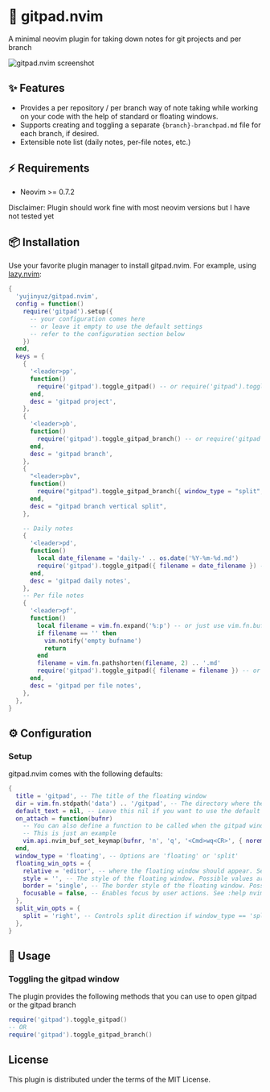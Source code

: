 # 📝 gitpad.nvim

A minimal neovim plugin for taking down notes for git projects and per branch

![gitpad.nvim screenshot](https://github.com/yujinyuz/gitpad.nvim/assets/10972027/516838f5-9e14-4177-9abc-6f71a4b7feac)

## ✨ Features

- Provides a per repository / per branch way of note taking while working on your code with the help
  of standard or floating windows.
- Supports creating and toggling a separate `{branch}-branchpad.md` file for each branch,
  if desired.
- Extensible note list (daily notes, per-file notes, etc.)

## ⚡️ Requirements

- Neovim >= 0.7.2

Disclaimer: Plugin should work fine with most neovim versions but I have not tested yet

## 📦 Installation

Use your favorite plugin manager to install gitpad.nvim. For example,
using [lazy.nvim](https://github.com/folke/lazy.nvim):

```lua
{
  'yujinyuz/gitpad.nvim',
  config = function()
    require('gitpad').setup({
      -- your configuration comes here
      -- or leave it empty to use the default settings
      -- refer to the configuration section below
    })
  end,
  keys = {
    {
      '<leader>pp',
      function()
        require('gitpad').toggle_gitpad() -- or require('gitpad').toggle_gitpad({ title = 'Project notes' })
      end,
      desc = 'gitpad project',
    },
    {
      '<leader>pb',
      function()
        require('gitpad').toggle_gitpad_branch() -- or require('gitpad').toggle_gitpad_branch({ title = 'Branch notes' })
      end,
      desc = 'gitpad branch',
    },
    {
      "<leader>pbv",
      function()
        require("gitpad").toggle_gitpad_branch({ window_type = "split", split_win_opts = { split = "right" } })
      end,
      desc = "gitpad branch vertical split",
    },

    -- Daily notes
    {
      '<leader>pd',
      function()
        local date_filename = 'daily-' .. os.date('%Y-%m-%d.md')
        require('gitpad').toggle_gitpad({ filename = date_filename }) -- or require('gitpad').toggle_gitpad({ filename = date_filename, title = 'Daily notes' })
      end,
      desc = 'gitpad daily notes',
    },
    -- Per file notes
    {
      '<leader>pf',
      function()
        local filename = vim.fn.expand('%:p') -- or just use vim.fn.bufname()
        if filename == '' then
          vim.notify('empty bufname')
          return
        end
        filename = vim.fn.pathshorten(filename, 2) .. '.md'
        require('gitpad').toggle_gitpad({ filename = filename }) -- or require('gitpad').toggle_gitpad({ filename = filename, title = 'Current file notes' })
      end,
      desc = 'gitpad per file notes',
    },
  },
}

```

## ⚙︎ Configuration

### Setup

gitpad.nvim comes with the following defaults:

```lua
{
  title = 'gitpad', -- The title of the floating window
  dir = vim.fn.stdpath('data') .. '/gitpad', -- The directory where the notes are stored. Possible value is a valid path ie '~/notes'
  default_text = nil, -- Leave this nil if you want to use the default text
  on_attach = function(bufnr)
    -- You can also define a function to be called when the gitpad window is opened, by setting the `on_attach` option:
    -- This is just an example
    vim.api.nvim_buf_set_keymap(bufnr, 'n', 'q', '<Cmd>wq<CR>', { noremap = true, silent = true })
  end,
  window_type = 'floating', -- Options are 'floating' or 'split'
  floating_win_opts = {
    relative = 'editor', -- where the floating window should appear. See :help nvim_open_win()
    style = '', -- The style of the floating window. Possible values are `'minimal'` (no line numbers, statusline, or sign column. See :help nvim_open_win() '), and `''` (default Neovim style).
    border = 'single', -- The border style of the floating window. Possible values are `'single'`, `'double'`, `'shadow'`, `'rounded'`, and `''` (no border).
    focusable = false, -- Enables focus by user actions. See :help nvim_open_win()
  },
  split_win_opts = {
    split = 'right', -- Controls split direction if window_type == 'split'. Options are 'left', 'right', 'above', or 'below'. See :help nvim_open_win()
  },
}
```

## 🚀 Usage

### Toggling the gitpad window

The plugin provides the following methods that you can use to open gitpad or the gitpad branch

```lua
require('gitpad').toggle_gitpad()
-- OR
require('gitpad').toggle_gitpad_branch()
```

## License

This plugin is distributed under the terms of the MIT License.
